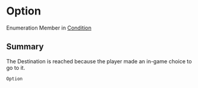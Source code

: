 # Option

Enumeration Member in [Condition](yarn.compiler.basicblock.condition.md)

## Summary

The Destination is reached because the player made an in-game choice to go to it.

```csharp
Option
```
